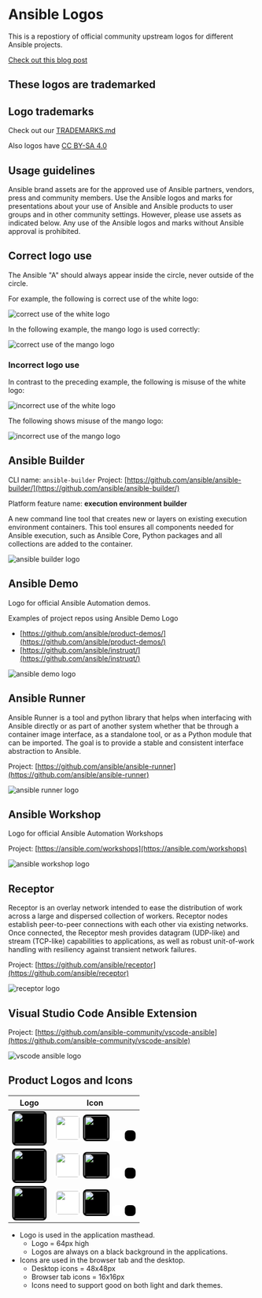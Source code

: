# Ansible Logos

This is a repostiory of official community upstream logos for different Ansible projects.

[Check out this blog post](https://opensource.com/article/21/4/ansible-community-logos)

## These logos are trademarked

## Logo trademarks

Check out our [TRADEMARKS.md](TRADEMARKS.md)

Also logos have [CC BY-SA 4.0](https://creativecommons.org/licenses/by-sa/4.0/)

## Usage guidelines

Ansible brand assets are for the approved use of Ansible partners, vendors, press and community members.
Use the Ansible logos and marks for presentations about your use of Ansible and Ansible products to user groups and in other community settings.
However, please use assets as indicated below.
Any use of the Ansible logos and marks without Ansible approval is prohibited.

## Correct logo use

The Ansible "A" should always appear inside the circle, never outside of the circle.

For example, the following is correct use of the white logo:

![correct use of the white logo](community-usage/correct-use-white.png)

In the following example, the mango logo is used correctly:

![correct use of the mango logo](community-usage/correct-use-mango.png)

### Incorrect logo use

In contrast to the preceding example, the following is misuse of the white logo:

![incorrect use of the white logo](community-usage/misuse-white.png)

The following shows misuse of the mango logo:

![incorrect use of the mango logo](community-usage/misuse-mango.png)

## Ansible Builder

CLI name: `ansible-builder`
Project: [https://github.com/ansible/ansible-builder/](https://github.com/ansible/ansible-builder/)

Platform feature name: **execution environment builder**

A new command line tool that creates new or layers on existing execution environment containers. This tool ensures all components needed for Ansible execution, such as Ansible Core, Python packages and all collections are added to the container.

![ansible builder logo](ansible-builder/ansible-builder.png)

## Ansible Demo

Logo for official Ansible Automation demos.

Examples of project repos using Ansible Demo Logo

- [https://github.com/ansible/product-demos/](https://github.com/ansible/product-demos/)
- [https://github.com/ansible/instruqt/](https://github.com/ansible/instruqt/)

![ansible demo logo](misc/ansible-demo.png)

## Ansible Runner

Ansible Runner is a tool and python library that helps when interfacing with Ansible directly or as part of another system whether that be through a container image interface, as a standalone tool, or as a Python module that can be imported. The goal is to provide a stable and consistent interface abstraction to Ansible.

Project: [https://github.com/ansible/ansible-runner](https://github.com/ansible/ansible-runner)

![ansible runner logo](ansible-runner/ansible-runner.png)

## Ansible Workshop

Logo for official Ansible Automation Workshops

Project: [https://ansible.com/workshops](https://ansible.com/workshops)

![ansible workshop logo](ansible-workshop.png)

## Receptor

Receptor is an overlay network intended to ease the distribution of work across a large and dispersed collection of workers. Receptor nodes establish peer-to-peer connections with each other via existing networks. Once connected, the Receptor mesh provides datagram (UDP-like) and stream (TCP-like) capabilities to applications, as well as robust unit-of-work handling with resiliency against transient network failures.

Project: [https://github.com/ansible/receptor](https://github.com/ansible/receptor)

![receptor logo](receptor/receptor.png)

## Visual Studio Code Ansible Extension

Project: [https://github.com/ansible-community/vscode-ansible](https://github.com/ansible-community/vscode-ansible)

![vscode ansible logo](vscode-ansible-logo/vscode-ansible.png)

## Product Logos and Icons

| Logo | Icon
| --- | ---
| <img src="awx/awx-logo.png" height="64" style="background-color:#000; padding:3px; border-radius:8px;"> | <img src="awx/awx-icon.png" height="48" width="48" style="background-color:#fff; padding:3px; border-radius:8px;"> <img src="awx/awx-icon.png" height="48" width="48" style="background-color:#000; padding:3px; border-radius:8px;"> <img src="awx/awx-icon.png" height="16" width="16" style="background-color:#fff; padding:3px; border-radius:8px"> <img src="awx/awx-icon.png" height="16" width="16" style="background-color:#000; padding:3px; border-radius:8px;">
| <img src="eda/eda-logo.png" height="64" style="background-color:#000; padding:3px; border-radius:8px;"> | <img src="eda/eda-icon.png" height="48" width="48" style="background-color:#fff; padding:3px; border-radius:8px;"> <img src="eda/eda-icon.png" height="48" width="48" style="background-color:#000; padding:3px; border-radius:8px;"> <img src="eda/eda-icon.png" height="16" width="16" style="background-color:#fff; padding:3px; border-radius:8px;"> <img src="eda/eda-icon.png" height="16" width="16" style="background-color:#000; padding:3px; border-radius:8px;">
| <img src="galaxy/galaxy-logo.png" height="64" style="background-color:#000; padding:3px; border-radius:8px;"> | <img src="galaxy/galaxy-icon.png" height="48" width="48" style="background-color:#fff; padding:3px; border-radius:8px;"> <img src="galaxy/galaxy-icon.png" height="48" width="48" style="background-color:#000; padding:3px; border-radius:8px;"> <img src="galaxy/galaxy-icon.png" height="16" width="16" style="background-color:#fff; padding:3px; border-radius:8px;"> <img src="galaxy/galaxy-icon.png" height="16" width="16" style="background-color:#000; padding:3px; border-radius:8px;">

- Logo is used in the application masthead.
  - Logo = 64px high
  - Logos are always on a black background in the applications.
- Icons are used in the browser tab and the desktop.
  - Desktop icons = 48x48px
  - Browser tab icons = 16x16px
  - Icons need to support good on both light and dark themes.
